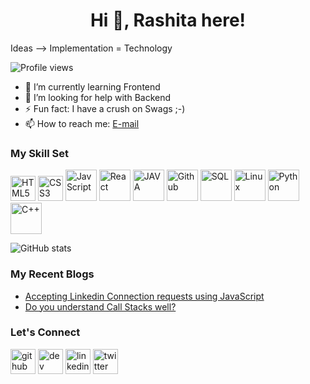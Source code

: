 <h1 align="center">Hi 👋, Rashita here!</h1>
<p>Ideas --> Implementation = Technology</p>

![Profile views](https://gpvc.arturio.dev/Rashita123) 
- 🌱 I’m currently learning Frontend 
- 🤔 I’m looking for help with Backend 
- ⚡ Fun fact: I have a crush on Swags ;-)
- 📫 How to reach me: [E-mail](mehta.rashita18@gmail.com) 

### My Skill Set<br>
<img src='https://www.svgrepo.com/show/197982/html.svg' alt='HTML5' height='40'>     <img src='https://www.svgrepo.com/show/303481/css-3-logo.svg' alt='CSS3' height='40'>     <img src='https://www.svgrepo.com/show/303206/javascript-logo.svg' alt='JavScript' height='50'>     <img src='https://www.svgrepo.com/show/303500/react-1-logo.svg' alt='React' height='50'>    <img src='https://www.svgrepo.com/show/32690/java.svg' alt='JAVA' height='50'>     <img src='https://www.svgrepo.com/show/217753/github.svg' alt='Github' height='50'>     <img src='https://www.svgrepo.com/show/303251/mysql-logo.svg' alt='SQL' height='50'>     <img src='https://www.svgrepo.com/show/184138/linux.svg' alt='Linux' height='50'>     <img src='https://seeklogo.com/images/P/python-logo-A32636CAA3-seeklogo.com.png' alt='Python' height='50'>     <img src='https://img.icons8.com/color/2x/c-plus-plus-logo.png' alt='C++' height='50'> 



 

![GitHub stats](https://github-readme-stats.vercel.app/api?username=Rashita123&show_icons=true)  

 ### My Recent Blogs
 <ul>
 <li><a href="https://rashitamehta.hashnode.dev/accepting-linkedin-connection-requests-using-javascript">Accepting Linkedin Connection requests using JavaScript</a></li>
 <li><a href="https://rashitamehta.hashnode.dev/do-you-understand-call-stacks-well">Do you understand Call Stacks well?</a></li>
</ul>

### Let's Connect
[<img src='https://www.svgrepo.com/show/217753/github.svg' alt='github' height='40'>](https://github.com/Rashita123)  [<img src='https://seeklogo.com/images/H/hashnode-logo-B114767E70-seeklogo.com.png' alt='dev' height='40'>](https://rashitamehta.hashnode.dev)  [<img src='https://www.svgrepo.com/show/217760/linkedin.svg' alt='linkedin' height='40'>](https://www.linkedin.com/in/https://www.linkedin.com/in/rashita-mehta-350346197/)  [<img src='https://www.svgrepo.com/show/183608/twitter.svg' alt='twitter' height='40'>](https://twitter.com/https://twitter.com/rashitamehta) 
